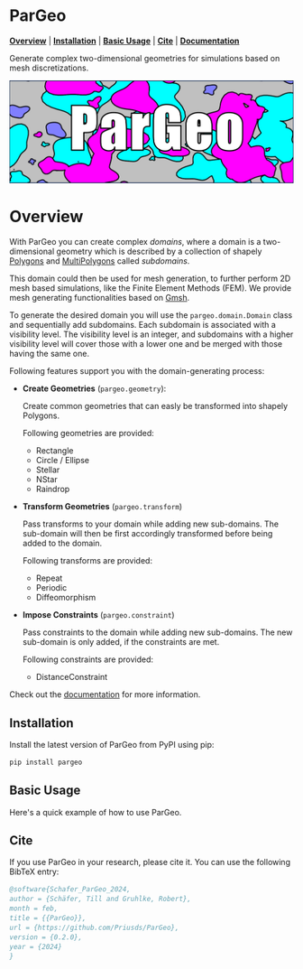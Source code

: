 # ParGeo

[**Overview**](#overview)
| [**Installation**](#installation)
| [**Basic Usage**](#basic-usage)
| [**Cite**](#cite)
| [**Documentation**](https://pargeo.readthedocs.io/en/latest/)

Generate complex two-dimensional geometries for simulations based on mesh discretizations.

![ParGeo Logo](images/logo.png)

# Overview

With ParGeo you can create complex _domains_, where a domain is a two-dimensional geometry which is described by a collection of shapely [Polygons](https://shapely.readthedocs.io/en/stable/reference/shapely.Polygon.html#shapely.Polygon) and [MultiPolygons](https://shapely.readthedocs.io/en/stable/reference/shapely.MultiPolygon.html#shapely.MultiPolygon) called _subdomains_.

This domain could then be used for mesh generation, to further perform 2D mesh based simulations, like the Finite Element Methods (FEM). We provide mesh generating functionalities based on [Gmsh](https://gmsh.info).

To generate the desired domain you will use the `pargeo.domain.Domain` class and sequentially add subdomains. Each subdomain is associated with a visibility level. The visibility level is an integer, and subdomains with a higher visibility level will cover those with a lower one and be merged with those having the same one.

Following features support you with the domain-generating process:

- **Create Geometries** (`pargeo.geometry`): 
    
    Create common geometries that can easly be transformed into shapely Polygons.

    Following geometries are provided:

    - Rectangle
    - Circle / Ellipse
    - Stellar
    - NStar
    - Raindrop 

- **Transform Geometries** (`pargeo.transform`)

    Pass transforms to your domain while adding new sub-domains. The sub-domain will then be first accordingly transformed before being added to the domain.

    Following transforms are provided:

    - Repeat
    - Periodic
    - Diffeomorphism

- **Impose Constraints** (`pargeo.constraint`)

    Pass constraints to the domain while adding new sub-domains. The new sub-domain is only added, if the constraints are met.
    
    Following constraints are provided:

    - DistanceConstraint

Check out the [documentation](https://pargeo.readthedocs.io/en/latest/) for more information.

## Installation

Install the latest version of ParGeo from PyPI using pip:

```bash
pip install pargeo
``` 

## Basic Usage

Here's a quick example of how to use ParGeo.


## Cite

If you use ParGeo in your research, please cite it. You can use the following BibTeX entry:

```bibtex
@software{Schafer_ParGeo_2024,
author = {Schäfer, Till and Gruhlke, Robert},
month = feb,
title = {{ParGeo}},
url = {https://github.com/Priusds/ParGeo},
version = {0.2.0},
year = {2024}
}
```